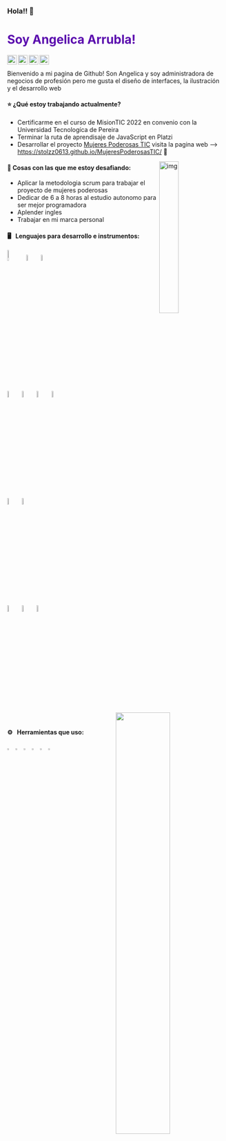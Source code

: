 ### Hola!! 👋

### <h1 style="color:#5B0CAE">Soy Angelica Arrubla!</h1>

<a href="https://www.linkedin.com/in/angelica-arrubla-hernandez-99516a1b5/">
  <img align="left" alt="Linkedin" width="22px" src="https://cdn.jsdelivr.net/npm/simple-icons@v3/icons/linkedin.svg" background-color= #000000 />
</a>
<a href="https://www.instagram.com/ange_arrubla/">
  <img align="left" alt="Instagram" width="22px" src="https://cdn.jsdelivr.net/npm/simple-icons@v3/icons/instagram.svg" />
</a>
<a href="https://adagiobyangel.blogspot.com/">
  <img align="left" alt="Adagio-Blog" width="22px" src="https://cdn.jsdelivr.net/npm/simple-icons@3.13.0/icons/blogger.svg" />
</a>
<a href="https://www.behance.net/angelicarrubla">
  <img align="left" alt="Behance" width="22px" src="https://cdn.jsdelivr.net/npm/simple-icons@3.13.0/icons/behance.svg" />
</a>
<br>
<br> 
Bienvenido a mi pagina de Github! Son Angelica y soy administradora de negocios de profesión pero me gusta el diseño de interfaces, la ilustración y el desarrollo web

#### :star:  ¿Qué estoy trabajando actualmente?
- Certificarme en el curso de MisionTIC 2022 en convenio con la Universidad Tecnologíca de Pereira 
- Terminar la ruta de aprendisaje de JavaScript en Platzi
- Desarrollar el proyecto [Mujeres Poderosas TIC](https://github.com/stolzz0613/MujeresPoderosasTIC) visita la pagina web --> https://stolzz0613.github.io/MujeresPoderosasTIC/ :sparkling_heart:

<img align="right" alt="img" src="https://i.imgur.com/UjneIn7.gif" width="30%" height="auto" />

#### :gem: Cosas con las que me estoy desafiando:
- Aplicar la metodologia scrum para trabajar el proyecto de mujeres poderosas
- Dedicar de 6 a 8 horas al estudio autonomo para ser mejor programadora
- Aplender ingles
- Trabajar en mi marca personal 

#### 🖥 &nbsp; Lenguajes para desarrollo e instrumentos:
<p>
  
  <code><img width="8%" src="https://www.vectorlogo.zone/logos/java/java-ar21.svg"></code>
  <code><img width="6%" src="https://www.vectorlogo.zone/logos/python/python-ar21.svg"></code>
  <code><img width="6%" src="https://www.vectorlogo.zone/logos/javascript/javascript-ar21.svg"></code>
  
  <code><img width="6%" src="https://www.vectorlogo.zone/logos/w3_html5/w3_html5-ar21.svg"></code>
  <code><img width="6%" src="https://www.vectorlogo.zone/logos/netlifyapp_watercss/netlifyapp_watercss-official.svg"></code>
  <code><img width="6%" src="https://www.vectorlogo.zone/logos/sass-lang/sass-lang-ar21.svg"></code>
  <code><img width="6%" src="https://www.vectorlogo.zone/logos/getbootstrap/getbootstrap-ar21.svg"></code>
  
  <code><img width="6%" src="https://www.vectorlogo.zone/logos/reactjs/reactjs-ar21.svg"></code>
  <code><img width="6%" src="https://www.vectorlogo.zone/logos/vuejs/vuejs-ar21.svg"></code>
  
  <code><img width="6%" src="https://www.vectorlogo.zone/logos/mysql/mysql-ar21.svg"></code>
  <code><img width="6%" src="https://www.vectorlogo.zone/logos/mongodb/mongodb-ar21.svg"></code>
  <code><img width="6%" src="https://www.vectorlogo.zone/logos/git-scm/git-scm-ar21.svg"></code>
  
  <img width="50%" align="right" src="https://github-readme-stats.vercel.app/api?username=AngeArrubla&show_icons=true&hide_border=true" />
  
</p>
<br>

####  ⚙️ &nbsp; Herramientas que uso:
<p>
  <code><img width="3%" src="https://www.vectorlogo.zone/logos/visualstudio_code/visualstudio_code-icon.svg"></code>
  <code><img width="3%" src="https://www.vectorlogo.zone/logos/eclipse/eclipse-icon.svg"></code>
  <code><img width="3%" src="https://www.vectorlogo.zone/logos/adobe_illustrator/adobe_illustrator-icon.svg"></code>  
  <code><img width="3%" src="https://www.vectorlogo.zone/logos/figma/figma-icon.svg"></code>
  <code><img width="3%" src="https://www.vectorlogo.zone/logos/zeplinio/zeplinio-icon.svg"></code>
  <code><img width="3%" src="https://www.vectorlogo.zone/logos/slack/slack-icon.svg"></code> 
</p>





<!---
AngeArrubla/AngeArrubla is a ✨ special ✨ repository because its `README.md` (this file) appears on your GitHub profile.
You can click the Preview link to take a look at your changes.
--->
